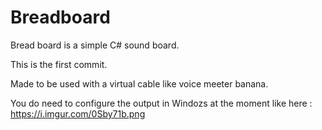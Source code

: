 # Breadboard

Bread board is a simple C# sound board.

This is the first commit.

Made to be used with a virtual cable like voice meeter banana.

You do need to configure the output in Windozs at the moment like here : https://i.imgur.com/0Sby71b.png
